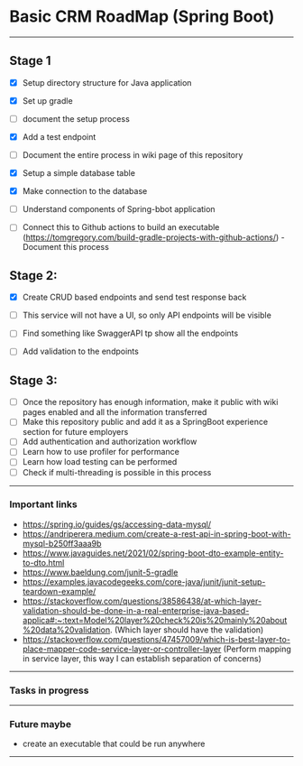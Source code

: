 # Basic CRM RoadMap (Spring Boot)
_________________________________

## Stage 1
* [x] Setup directory structure for Java application
* [x] Set up gradle
* [ ] document the setup process
* [x] Add a test endpoint
* [ ] Document the entire process in wiki page of this repository
* [x] Setup a simple database table
* [x] Make connection to the database
* [ ] Understand components of Spring-bbot application
* [ ] Connect this to Github actions to build an executable (https://tomgregory.com/build-gradle-projects-with-github-actions/) - Document this process


## Stage 2:
* [x] Create CRUD based endpoints and send test response back
* [ ] This service will not have a UI, so only API endpoints will be visible
* [ ] Find something like SwaggerAPI tp show all the endpoints
* [ ] Add validation to the endpoints


## Stage 3:
* [ ] Once the repository has enough information, make it public with wiki pages enabled and all the information transferred
* [ ] Make this repository public and add it as a SpringBoot experience section for future employers
* [ ] Add authentication and authorization workflow
* [ ] Learn how to use profiler for performance
* [ ] Learn how load testing can be performed
* [ ] Check if multi-threading is possible in this process

______________________________________________________________________________

### Important links
- https://spring.io/guides/gs/accessing-data-mysql/
- https://andriperera.medium.com/create-a-rest-api-in-spring-boot-with-mysql-b250ff3aaa9b
- https://www.javaguides.net/2021/02/spring-boot-dto-example-entity-to-dto.html
- https://www.baeldung.com/junit-5-gradle
- https://examples.javacodegeeks.com/core-java/junit/junit-setup-teardown-example/
- https://stackoverflow.com/questions/38586438/at-which-layer-validation-should-be-done-in-a-real-enterprise-java-based-applica#:~:text=Model%20layer%20check%20is%20mainly%20about%20data%20validation. (Which layer should have the validation)
- https://stackoverflow.com/questions/47457009/which-is-best-layer-to-place-mapper-code-service-layer-or-controller-layer (Perform mapping in service layer, this way I can establish separation of concerns)

______________________________________________________________________________

### Tasks in progress

______________________________________________________________________________

### Future maybe
- create an executable that could be run anywhere

______________________________________________________________________________